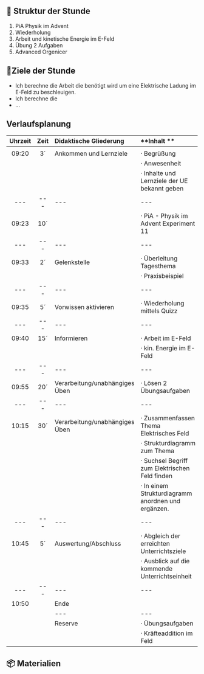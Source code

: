 ## 🔀 Struktur der Stunde

1. PiA Physik im Advent
2. Wiederholung
3. Arbeit und kinetische Energie im E-Feld
4. Übung 2 Aufgaben 
5. Advanced Orgenicer

## 🎯Ziele der Stunde


* Ich berechne die Arbeit die benötigt wird um eine Elektrische Ladung im E-Feld zu beschleuigen.
* Ich berechne die 
* ...

## Verlaufsplanung

| **Uhrzeit** | **Zeit** | **Didaktische Gliederung**     | **Inhalt  **                                       | **Methode/Sozialform** | **Medien/Material** |
|:-----------:|:--------:|:------------------------------ |:-------------------------------------------------- |:---------------------- |:------------------- |
|             |          |                                |                                                    |                        |                     |
|    09:20    |    3´    | Ankommen und Lernziele         | · Begrüßung                                        | Inhalt                 | Inhalt              |
|             |          |                                | · Anwesenheit                                      |                        |                     |
|             |          |                                | · Inhalte und Lernziele der UE bekannt geben       |                        |                     |
|     ---     |   ---    | ---                            | ---                                                | ---                    | ---                 |
|    09:23    |   10´    |                                | · PiA - Physik im Advent Experiment 11             | Inhalt                 | Inhalt              |
|     ---     |   ---    | ---                            | ---                                                | ---                    | ---                 |
|    09:33    |    2´    | Gelenkstelle                   | · Überleitung Tagesthema                           | Inhalt                 | Inhalt              |
|             |          |                                | · Praxisbeispiel                                                   |                        |                     |
|     ---     |   ---    | ---                            | ---                                                | ---                    | ---                 |
|    09:35    |    5´    | Vorwissen aktivieren           | · Wiederholung mittels Quizz                       | Inhalt                 | Inhalt              |
|     ---     |   ---    | ---                            | ---                                                | ---                    | ---                 |
|    09:40    |   15´    | Informieren                    | · Arbeit im E-Feld                                 | Inhalt                 | Inhalt              |
|             |          |                                | · kin. Energie im E-Feld                           |                        |                     |
|     ---     |   ---    | ---                            | ---                                                | ---                    | ---                 |
|    09:55    |   20´    | Verarbeitung/unabhängiges Üben | · Lösen 2 Übungsaufgaben                           |                        |                     |
|     ---     |   ---    | ---                            | ---                                                | ---                    | ---                 |
|    10:15    |   30´    | Verarbeitung/unabhängiges Üben | · Zusammenfassen Thema Elektrisches Feld           |                        |                     |
|             |          |                                | · Strukturdiagramm zum Thema                       |                        |                     |
|             |          |                                | · Suchsel Begriff zum Elektrischen Feld finden     |                        |                     |
|             |          |                                | · In einem Strukturdiagramm anordnen und ergänzen. |                        |                     |
|     ---     |   ---    | ---                            | ---                                                | ---                    | ---                 |
|    10:45    |    5´    | Auswertung/Abschluss           | · Abgleich der erreichten Unterrichtsziele         |                        |                     |
|             |          |                                | · Ausblick auf die kommende Unterrichtseinheit     |                        |                     |
|     ---     |   ---    | ---                            | ---                                                | ---                    | ---                 |
|    10:50    |          | Ende                           |                                                    |                        |                     |
|             |          | ---                            | ---                                                | ---                    | ---                 |
|             |          | Reserve                        | · Übungsaufgaben                                   |                        |                     |
|             |          |                                | · Kräfteaddition im Feld                           |                        |                     |



## 📦 Materialien
